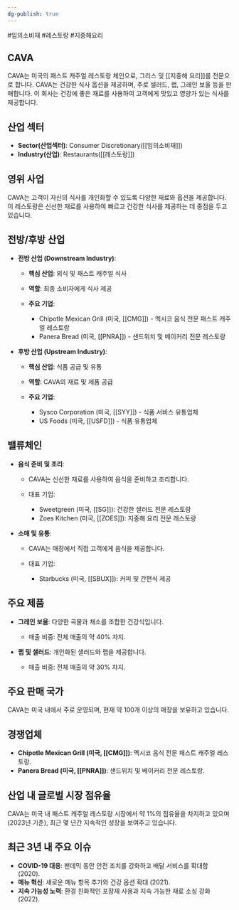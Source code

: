 ```yaml
---
dg-publish: true
---
```

#임의소비재 #레스토랑 #지중해요리 

## CAVA

CAVA는 미국의 패스트 캐주얼 레스토랑 체인으로, 그리스 및 [[지중해 요리]]를 전문으로 합니다. CAVA는 건강한 식사 옵션을 제공하며, 주로 샐러드, 랩, 그레인 보울 등을 판매합니다. 이 회사는 건강에 좋은 재료를 사용하여 고객에게 맛있고 영양가 있는 식사를 제공합니다.

## 산업 섹터

- **Sector(산업섹터)**: Consumer Discretionary([[임의소비재]])
- **Industry(산업)**: Restaurants([[레스토랑]])

## 영위 사업

CAVA는 고객이 자신의 식사를 개인화할 수 있도록 다양한 재료와 옵션을 제공합니다. 이 레스토랑은 신선한 재료를 사용하여 빠르고 건강한 식사를 제공하는 데 중점을 두고 있습니다.

## 전방/후방 산업

- **전방 산업 (Downstream Industry)**:
    
    - **핵심 산업**: 외식 및 패스트 캐주얼 식사
    - **역할**: 최종 소비자에게 식사 제공
    - **주요 기업**:
        
        - Chipotle Mexican Grill (미국, [[CMG]]) - 멕시코 음식 전문 패스트 캐주얼 레스토랑
        - Panera Bread (미국, [[PNRA]]) - 샌드위치 및 베이커리 전문 레스토랑
        
    
- **후방 산업 (Upstream Industry)**:
    
    - **핵심 산업**: 식품 공급 및 유통
    - **역할**: CAVA의 재료 및 제품 공급
    - **주요 기업**:
        
        - Sysco Corporation (미국, [[SYY]]) - 식품 서비스 유통업체
        - US Foods (미국, [[USFD]]) - 식품 유통업체
        
    

## 밸류체인

- **음식 준비 및 조리**:
    
    - CAVA는 신선한 재료를 사용하여 음식을 준비하고 조리합니다.
    - 대표 기업:
        
        - Sweetgreen (미국, [[SG]]): 건강한 샐러드 전문 레스토랑
        - Zoes Kitchen (미국, [[ZOES]]): 지중해 요리 전문 레스토랑
        
    
- **소매 및 유통**:
    
    - CAVA는 매장에서 직접 고객에게 음식을 제공합니다.
    - 대표 기업:
        
        - Starbucks (미국, [[SBUX]]): 커피 및 간편식 제공
        
    

## 주요 제품

- **그레인 보울**: 다양한 곡물과 채소를 조합한 건강식입니다.
    
    - 매출 비중: 전체 매출의 약 40% 차지.
    
- **랩 및 샐러드**: 개인화된 샐러드와 랩을 제공합니다.
    
    - 매출 비중: 전체 매출의 약 30% 차지.
    

## 주요 판매 국가

CAVA는 미국 내에서 주로 운영되며, 현재 약 100개 이상의 매장을 보유하고 있습니다.

## 경쟁업체

- **Chipotle Mexican Grill (미국, [[CMG]])**: 멕시코 음식 전문 패스트 캐주얼 레스토랑.
- **Panera Bread (미국, [[PNRA]])**: 샌드위치 및 베이커리 전문 레스토랑.

## 산업 내 글로벌 시장 점유율

CAVA는 미국 내 패스트 캐주얼 레스토랑 시장에서 약 1%의 점유율을 차지하고 있으며(2023년 기준), 최근 몇 년간 지속적인 성장을 보여주고 있습니다.

## 최근 3년 내 주요 이슈

- **COVID-19 대응**: 팬데믹 동안 안전 조치를 강화하고 배달 서비스를 확대함 (2020).
- **메뉴 혁신**: 새로운 메뉴 항목 추가와 건강 옵션 확대 (2021).
- **지속 가능성 노력**: 환경 친화적인 포장재 사용과 지속 가능한 재료 소싱 강화 (2022).